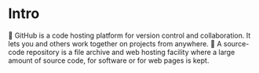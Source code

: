 # Intro
	 GitHub is a code hosting platform for version control and collaboration. It lets you and others work together on projects from anywhere.
	A source-code repository is a file archive and web hosting facility where a large amount of source code, for software or for web pages is kept.
